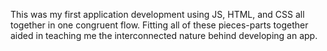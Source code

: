 This was my first application development using JS, HTML, and CSS all together in one congruent flow. Fitting all of these pieces-parts together aided in teaching me the interconnected nature behind developing an app.
